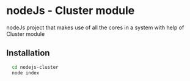 
# nodeJs - Cluster module

nodeJs project that makes use of all the cores in a system with help of Cluster module 

## Installation


```bash
  cd nodejs-cluster
  node index
```
    
